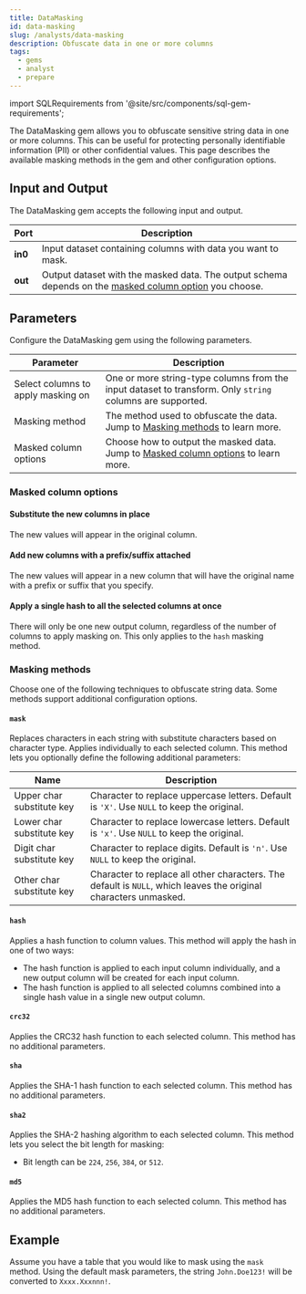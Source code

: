 ```yaml
---
title: DataMasking
id: data-masking
slug: /analysts/data-masking
description: Obfuscate data in one or more columns
tags:
  - gems
  - analyst
  - prepare
---
```


import SQLRequirements from '@site/src/components/sql-gem-requirements';

<SQLRequirements
  execution_engine="SQL Warehouse"
  sql_package_name="ProphecyDatabricksSqlBasics"
  sql_package_version="0.0.12+"
/>

The DataMasking gem allows you to obfuscate sensitive string data in one or more columns. This can be useful for protecting personally identifiable information (PII) or other confidential values. This page describes the available masking methods in the gem and other configuration options.

## Input and Output

The DataMasking gem accepts the following input and output.

| Port    | Description                                                                                                                      |
| ------- | -------------------------------------------------------------------------------------------------------------------------------- |
| **in0** | Input dataset containing columns with data you want to mask.                                                                     |
| **out** | Output dataset with the masked data. The output schema depends on the [masked column option](#masked-column-options) you choose. |

## Parameters

Configure the DataMasking gem using the following parameters.

| Parameter                          | Description                                                                                                  |
| ---------------------------------- | ------------------------------------------------------------------------------------------------------------ |
| Select columns to apply masking on | One or more string-type columns from the input dataset to transform. Only `string` columns are supported.    |
| Masking method                     | The method used to obfuscate the data. Jump to [Masking methods](#masking-methods) to learn more.            |
| Masked column options              | Choose how to output the masked data. Jump to [Masked column options](#masked-column-options) to learn more. |

### Masked column options

#### Substitute the new columns in place

The new values will appear in the original column.

#### Add new columns with a prefix/suffix attached

The new values will appear in a new column that will have the original name with a prefix or suffix that you specify.

#### Apply a single hash to all the selected columns at once

There will only be one new output column, regardless of the number of columns to apply masking on. This only applies to the `hash` masking method.

### Masking methods

Choose one of the following techniques to obfuscate string data. Some methods support additional configuration options.

#### `mask`

Replaces characters in each string with substitute characters based on character type. Applies individually to each selected column. This method lets you optionally define the following additional parameters:

| Name                      | Description                                                                                                      |
| ------------------------- | ---------------------------------------------------------------------------------------------------------------- |
| Upper char substitute key | Character to replace uppercase letters. Default is `'X'`. Use `NULL` to keep the original.                       |
| Lower char substitute key | Character to replace lowercase letters. Default is `'x'`. Use `NULL` to keep the original.                       |
| Digit char substitute key | Character to replace digits. Default is `'n'`. Use `NULL` to keep the original.                                  |
| Other char substitute key | Character to replace all other characters. The default is `NULL`, which leaves the original characters unmasked. |

#### `hash`

Applies a hash function to column values. This method will apply the hash in one of two ways:

- The hash function is applied to each input column individually, and a new output column will be created for each input column.
- The hash function is applied to all selected columns combined into a single hash value in a single new output column.

#### `crc32`

Applies the CRC32 hash function to each selected column. This method has no additional parameters.

#### `sha`

Applies the SHA-1 hash function to each selected column. This method has no additional parameters.

#### `sha2`

Applies the SHA-2 hashing algorithm to each selected column. This method lets you select the bit length for masking:

- Bit length can be `224`, `256`, `384`, or `512`.

#### `md5`

Applies the MD5 hash function to each selected column. This method has no additional parameters.

## Example

Assume you have a table that you would like to mask using the `mask` method. Using the default mask parameters, the string `John.Doe123!` will be converted to `Xxxx.Xxxnnn!`.
